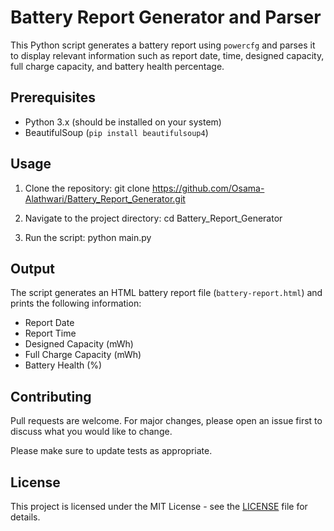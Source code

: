 # Battery Report Generator and Parser

This Python script generates a battery report using `powercfg` and parses it to display relevant information such as report date, time, designed capacity, full charge capacity, and battery health percentage.

## Prerequisites

- Python 3.x (should be installed on your system)
- BeautifulSoup (`pip install beautifulsoup4`)

## Usage

1. Clone the repository:
git clone https://github.com/Osama-Alathwari/Battery_Report_Generator.git


2. Navigate to the project directory:
cd Battery_Report_Generator


3. Run the script:
python main.py


## Output

The script generates an HTML battery report file (`battery-report.html`) and prints the following information:

- Report Date
- Report Time
- Designed Capacity (mWh)
- Full Charge Capacity (mWh)
- Battery Health (%)

## Contributing

Pull requests are welcome. For major changes, please open an issue first to discuss what you would like to change.

Please make sure to update tests as appropriate.

## License

This project is licensed under the MIT License - see the [LICENSE](LICENSE) file for details.
